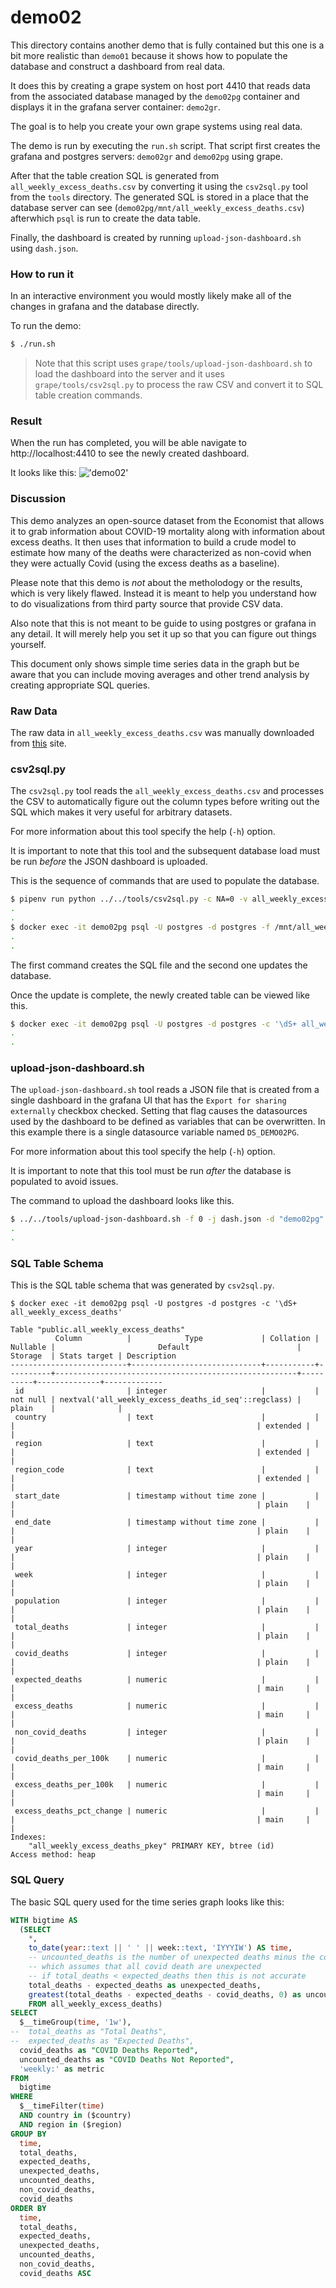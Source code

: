 # demo02
This directory contains another demo that is fully contained but this
one is a bit more realistic than `demo01` because it shows how to
populate the database and construct a dashboard from real data.

It does this by creating a grape system on host port 4410 that reads
data from the associated database managed by the `demo02pg` container
and displays it in the grafana server container: `demo2gr`.

The goal is to help you create your own grape systems using real
data.

The demo is run by executing the `run.sh` script. That script first
creates the grafana and postgres servers: `demo02gr` and `demo02pg`
using grape.

After that the table creation SQL is generated from
`all_weekly_excess_deaths.csv` by converting it using the `csv2sql.py`
tool from the `tools` directory. The generated SQL is stored in a
place that the database server can see
(`demo02pg/mnt/all_weekly_excess_deaths.csv`) afterwhich `psql` is run
to create the data table.

Finally, the dashboard is created by running
`upload-json-dashboard.sh` using `dash.json`.


### How to run it
In an interactive environment you would mostly likely make all of the
changes in grafana and the database directly.

To run the demo:
```bash
$ ./run.sh
```

> Note that this script uses `grape/tools/upload-json-dashboard.sh` to
> load the dashboard into the server and it uses
> `grape/tools/csv2sql.py` to process the raw CSV and convert it to
> SQL table creation commands.


### Result
When the run has completed, you will be able navigate to
http://localhost:4410 to see the newly created dashboard.

It looks like this:
!['demo02'](/img/demo02.png)

### Discussion
This demo analyzes an open-source dataset from the Economist that
allows it to grab information about COVID-19 mortality along with
information about excess deaths. It then uses that information to
build a crude model to estimate how many of the deaths were
characterized as non-covid when they were actually Covid (using the
excess deaths as a baseline).

Please note that this demo is _not_ about the metholodogy or the
results, which is very likely flawed. Instead it is meant to help
you understand how to do visualizations from third party source
that provide CSV data.

Also note that this is not meant to be guide to using postgres or
grafana in any detail. It will merely help you set it up so that you
can figure out things yourself.

This document only shows simple time series data in the graph but be
aware that you can include moving averages and other trend analysis by
creating appropriate SQL queries.


### Raw Data
The raw data in `all_weekly_excess_deaths.csv` was manually
downloaded from
[this](https://raw.githubusercontent.com/TheEconomist/covid-19-excess-deaths-tracker/master/output-data/excess-deaths/all_weekly_excess_deaths.csv)
site.


### csv2sql.py
The `csv2sql.py` tool reads the `all_weekly_excess_deaths.csv` and
processes the CSV to automatically figure out the column types before
writing out the SQL which makes it very useful for arbitrary
datasets.

For more information about this tool specify the help (`-h`) option.

It is important to note that this tool and the subsequent database
load must be run _before_ the JSON dashboard is uploaded.

This is the sequence of commands that are used to populate the database.

```bash
$ pipenv run python ../../tools/csv2sql.py -c NA=0 -v all_weekly_excess_deaths.csv -o demo02pg/mnt/all_weekly_excess_deaths.sql
.
.
$ docker exec -it demo02pg psql -U postgres -d postgres -f /mnt/all_weekly_excess_deaths.sql
.
.
```

The first command creates the SQL file and the second one updates the database.

Once the update is complete, the newly created table can be viewed like this.

```bash
$ docker exec -it demo02pg psql -U postgres -d postgres -c '\dS+ all_weekly_excess_deaths'
.
.
```


### upload-json-dashboard.sh
The `upload-json-dashboard.sh` tool reads a JSON file that is created
from a single dashboard in the grafana UI that has the `Export for
sharing externally` checkbox checked. Setting that flag causes the
datasources used by the dashboard to be defined as variables that can
be overwritten. In this example there is a single datasource variable
named `DS_DEMO02PG`.

For more information about this tool specify the help (`-h`) option.

It is important to note that this tool must be run _after_ the
database is populated to avoid issues.

The command to upload the dashboard looks like this.

```bash
$ ../../tools/upload-json-dashboard.sh -f 0 -j dash.json -d "demo02pg" -g "http://localhost:4410"
.
.
```


### SQL Table Schema
This is the SQL table schema that was generated by `csv2sql.py`.

```
$ docker exec -it demo02pg psql -U postgres -d postgres -c '\dS+ all_weekly_excess_deaths'
                                                                   Table "public.all_weekly_excess_deaths"
          Column          |            Type             | Collation | Nullable |                       Default                        | Storage  | Stats target | Description
--------------------------+-----------------------------+-----------+----------+------------------------------------------------------+----------+--------------+-------------
 id                       | integer                     |           | not null | nextval('all_weekly_excess_deaths_id_seq'::regclass) | plain    |              |
 country                  | text                        |           |          |                                                      | extended |              |
 region                   | text                        |           |          |                                                      | extended |              |
 region_code              | text                        |           |          |                                                      | extended |              |
 start_date               | timestamp without time zone |           |          |                                                      | plain    |              |
 end_date                 | timestamp without time zone |           |          |                                                      | plain    |              |
 year                     | integer                     |           |          |                                                      | plain    |              |
 week                     | integer                     |           |          |                                                      | plain    |              |
 population               | integer                     |           |          |                                                      | plain    |              |
 total_deaths             | integer                     |           |          |                                                      | plain    |              |
 covid_deaths             | integer                     |           |          |                                                      | plain    |              |
 expected_deaths          | numeric                     |           |          |                                                      | main     |              |
 excess_deaths            | numeric                     |           |          |                                                      | main     |              |
 non_covid_deaths         | integer                     |           |          |                                                      | plain    |              |
 covid_deaths_per_100k    | numeric                     |           |          |                                                      | main     |              |
 excess_deaths_per_100k   | numeric                     |           |          |                                                      | main     |              |
 excess_deaths_pct_change | numeric                     |           |          |                                                      | main     |              |
Indexes:
    "all_weekly_excess_deaths_pkey" PRIMARY KEY, btree (id)
Access method: heap
```


### SQL Query
The basic SQL query used for the time series graph looks like this:

```sql
WITH bigtime AS
  (SELECT
    *,
    to_date(year::text || ' ' || week::text, 'IYYYIW') AS time,
    -- uncounted_deaths is the number of unexpected deaths minus the covid_deaths
    -- which assumes that all covid death are unexpected
    -- if total_deaths < expected_deaths then this is not accurate
    total_deaths - expected_deaths as unexpected_deaths,
    greatest(total_deaths - expected_deaths - covid_deaths, 0) as uncounted_deaths
    FROM all_weekly_excess_deaths)
SELECT
  $__timeGroup(time, '1w'),
--  total_deaths as "Total Deaths",
--  expected_deaths as "Expected Deaths",
  covid_deaths as "COVID Deaths Reported",
  uncounted_deaths as "COVID Deaths Not Reported",
  'weekly:' as metric
FROM
  bigtime
WHERE
  $__timeFilter(time)
  AND country in ($country)
  AND region in ($region)
GROUP BY
  time,
  total_deaths,
  expected_deaths,
  unexpected_deaths,
  uncounted_deaths,
  non_covid_deaths,
  covid_deaths
ORDER BY
  time,
  total_deaths,
  expected_deaths,
  unexpected_deaths,
  uncounted_deaths,
  non_covid_deaths,
  covid_deaths ASC
```
